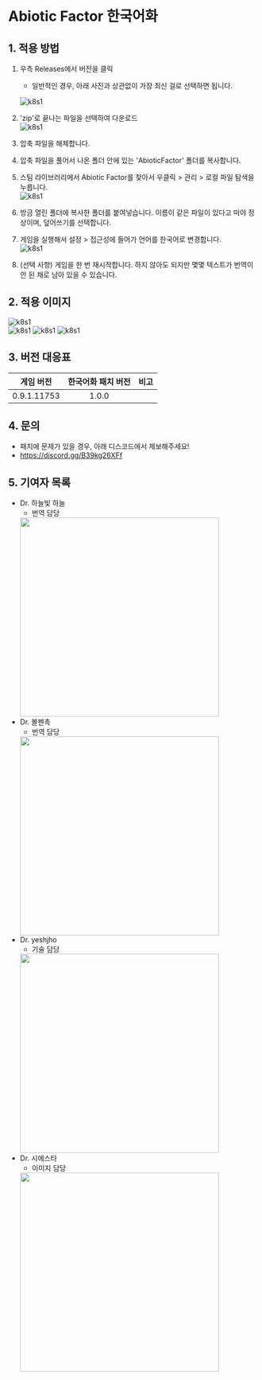 Abiotic Factor 한국어화
=============

## 1. 적용 방법
1. 우측 Releases에서 버전을 클릭  
    - 일반적인 경우, 아래 사진과 상관없이 가장 최신 걸로 선택하면 됩니다.  

    ![k8s1](img/howto/1.png)
2. 'zip'로 끝나는 파일을 선택하여 다운로드  
    ![k8s1](img/howto/2.png)
3. 압축 파일을 해제합니다.  
4. 압축 파일을 풀어서 나온 폴더 안에 있는 'AbioticFactor' 폴더를 복사합니다.
5. 스팀 라이브러리에서 Abiotic Factor를 찾아서 우클릭 > 관리 > 로컬 파일 탐색을 누릅니다.  
    ![k8s1](img/howto/3.png)
6. 방금 열린 폴더에 복사한 폴더를 붙여넣습니다. 이름이 같은 파일이 있다고 떠야 정상이며, 덮어쓰기를 선택합니다.  
7. 게임을 실행해서 설정 > 접근성에 들어가 언어를 한국어로 변경합니다.  
    ![k8s1](img/howto/4.png)
8. (선택 사항) 게임을 한 번 재시작합니다. 하지 않아도 되지만 몇몇 텍스트가 번역이 안 된 채로 남아 있을 수 있습니다.  

## 2. 적용 이미지
![k8s1](img/1.jpg)  
![k8s1](img/2.jpg)
![k8s1](img/3.jpg)
![k8s1](img/4.jpg)

## 3. 버전 대응표
|게임 버전|한국어화 패치 버전|비고|
|:---:|:---:|:---|
|0.9.1.11753|1.0.0||

## 4. 문의
 - 패치에 문제가 있을 경우, 아래 디스코드에서 제보해주세요!
 - https://discord.gg/B39kg26XFf

## 5. 기여자 목록
 - Dr. 하늘빛 하늘
    - 번역 담당  
    <img src = "img/men/skybluesky.png" width="400px">  
 - Dr. 볼펜촉
    - 번역 담당  
    <img src = "img/men/penpoint.webp" width="400px">  
 - Dr. yeshjho
    - 기술 담당  
    <img src = "img/men/yeshjho.png" width="400px">  
 - Dr. 시에스타
    - 이미지 담당  
    <img src = "img/men/siesta.png" width="400px">  
